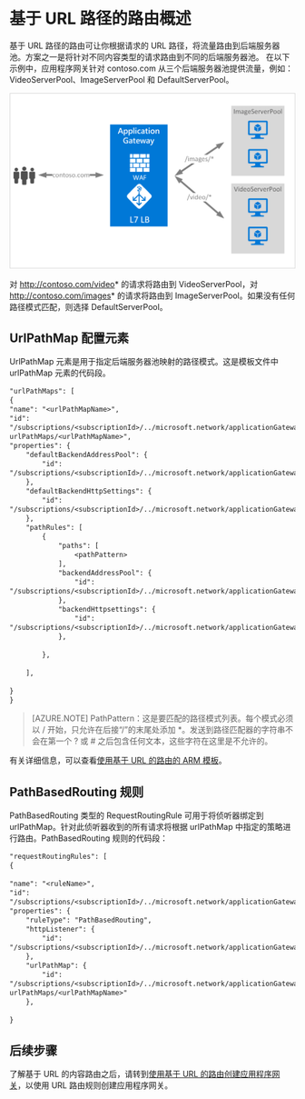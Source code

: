 <properties
   pageTitle="基于 URL 的内容路由概述 | Azure"
   description="本页提供基于应用程序网关 URL 的内容路由、UrlPathMap 配置和 PathBasedRouting 规则的概述。"
   documentationCenter="na"
   services="application-gateway"
   authors="joaoma"
   manager="carmonm"
   editor="tysonn"/>
<tags
   ms.service="application-gateway"
   ms.date="09/16/2016"
   wacn.date="10/25/2016"/>

# 基于 URL 路径的路由概述

基于 URL 路径的路由可让你根据请求的 URL 路径，将流量路由到后端服务器池。方案之一是将针对不同内容类型的请求路由到不同的后端服务器池。
在以下示例中，应用程序网关针对 contoso.com 从三个后端服务器池提供流量，例如：VideoServerPool、ImageServerPool 和 DefaultServerPool。

![imageURLroute](./media/application-gateway-url-route-overview/figure1.png)

对 http://contoso.com/video* 的请求将路由到 VideoServerPool，对 http://contoso.com/images* 的请求将路由到 ImageServerPool。如果没有任何路径模式匹配，则选择 DefaultServerPool。

## UrlPathMap 配置元素

UrlPathMap 元素是用于指定后端服务器池映射的路径模式。这是模板文件中 urlPathMap 元素的代码段。

	"urlPathMaps": [
	{
    "name": "<urlPathMapName>",
    "id": "/subscriptions/<subscriptionId>/../microsoft.network/applicationGateways/<gatewayName>/ urlPathMaps/<urlPathMapName>",
    "properties": {
        "defaultBackendAddressPool": {
            "id": "/subscriptions/<subscriptionId>/../microsoft.network/applicationGateways/<gatewayName>/backendAddressPools/<poolName>"
        },
        "defaultBackendHttpSettings": {
            "id": "/subscriptions/<subscriptionId>/../microsoft.network/applicationGateways/<gatewayName>/backendHttpSettingsList/<settingsName>"
        },
        "pathRules": [
            {
                "paths": [
                    <pathPattern>
                ],
                "backendAddressPool": {
                    "id": "/subscriptions/<subscriptionId>/../microsoft.network/applicationGateways/<gatewayName>/backendAddressPools/<poolName2>"
                },
                "backendHttpsettings": {
                    "id": "/subscriptions/<subscriptionId>/../microsoft.network/applicationGateways/<gatewayName>/backendHttpsettingsList/<settingsName2>"
                },

            },

        ],

    }
	}
	

>[AZURE.NOTE] PathPattern：这是要匹配的路径模式列表。每个模式必须以 / 开始，只允许在后接“/”的末尾处添加 *。发送到路径匹配器的字符串不会在第一个 ? 或 # 之后包含任何文本，这些字符在这里是不允许的。

有关详细信息，可以查看[使用基于 URL 的路由的 ARM 模板](https://github.com/Azure/azure-quickstart-templates/tree/master/201-application-gateway-url-path-based-routing)。

## PathBasedRouting 规则

PathBasedRouting 类型的 RequestRoutingRule 可用于将侦听器绑定到 urlPathMap。针对此侦听器收到的所有请求将根据 urlPathMap 中指定的策略进行路由。PathBasedRouting 规则的代码段：

	"requestRoutingRules": [
  	{

    "name": "<ruleName>",
    "id": "/subscriptions/<subscriptionId>/../microsoft.network/applicationGateways/<gatewayName>/requestRoutingRules/<ruleName>",
    "properties": {
        "ruleType": "PathBasedRouting",
        "httpListener": {
            "id": "/subscriptions/<subscriptionId>/../microsoft.network/applicationGateways/<gatewayName>/httpListeners/<listenerName>"
        },
        "urlPathMap": {
            "id": "/subscriptions/<subscriptionId>/../microsoft.network/applicationGateways/<gatewayName>/ urlPathMaps/<urlPathMapName>"
        },

    }
	
## 后续步骤 

了解基于 URL 的内容路由之后，请转到[使用基于 URL 的路由创建应用程序网关](/documentation/articles/application-gateway-create-url-route-arm-ps/)，以使用 URL 路由规则创建应用程序网关。

<!---HONumber=Mooncake_0328_2016-->
